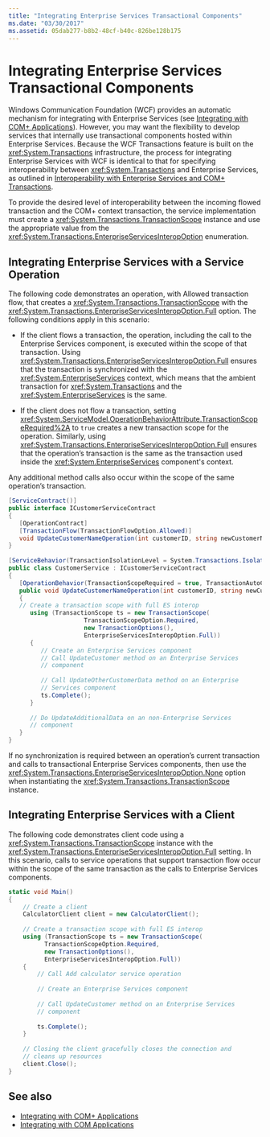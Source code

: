 ```yaml
---
title: "Integrating Enterprise Services Transactional Components"
ms.date: "03/30/2017"
ms.assetid: 05dab277-b8b2-48cf-b40c-826be128b175
---
```

# Integrating Enterprise Services Transactional Components

Windows Communication Foundation (WCF) provides an automatic mechanism for integrating with Enterprise Services (see [Integrating with COM+ Applications](integrating-with-com-plus-applications.md)). However, you may want the flexibility to develop services that internally use transactional components hosted within Enterprise Services. Because the WCF Transactions feature is built on the <xref:System.Transactions> infrastructure, the process for integrating Enterprise Services with WCF is identical to that for specifying interoperability between <xref:System.Transactions> and Enterprise Services, as outlined in [Interoperability with Enterprise Services and COM+ Transactions](https://docs.microsoft.com/previous-versions/dotnet/netframework-3.0/ms229974(v=vs.85)).  
  
 To provide the desired level of interoperability between the incoming flowed transaction and the COM+ context transaction, the service implementation must create a <xref:System.Transactions.TransactionScope> instance and use the appropriate value from the <xref:System.Transactions.EnterpriseServicesInteropOption> enumeration.  
  
## Integrating Enterprise Services with a Service Operation  
 The following code demonstrates an operation, with Allowed transaction flow, that creates a <xref:System.Transactions.TransactionScope> with the <xref:System.Transactions.EnterpriseServicesInteropOption.Full> option. The following conditions apply in this scenario:  
  
- If the client flows a transaction, the operation, including the call to the Enterprise Services component, is executed within the scope of that transaction. Using <xref:System.Transactions.EnterpriseServicesInteropOption.Full> ensures that the transaction is synchronized with the <xref:System.EnterpriseServices> context, which means that the ambient transaction for <xref:System.Transactions> and the <xref:System.EnterpriseServices> is the same.  
  
- If the client does not flow a transaction, setting <xref:System.ServiceModel.OperationBehaviorAttribute.TransactionScopeRequired%2A> to `true` creates a new transaction scope for the operation. Similarly, using <xref:System.Transactions.EnterpriseServicesInteropOption.Full> ensures that the operation’s transaction is the same as the transaction used inside the <xref:System.EnterpriseServices> component's context.  
  
 Any additional method calls also occur within the scope of the same operation’s transaction.  
  
```csharp
[ServiceContract()]  
public interface ICustomerServiceContract  
{  
   [OperationContract]  
   [TransactionFlow(TransactionFlowOption.Allowed)]  
   void UpdateCustomerNameOperation(int customerID, string newCustomerName);  
}  
  
[ServiceBehavior(TransactionIsolationLevel = System.Transactions.IsolationLevel.Serializable)]  
public class CustomerService : ICustomerServiceContract  
{  
   [OperationBehavior(TransactionScopeRequired = true, TransactionAutoComplete = true)]  
   public void UpdateCustomerNameOperation(int customerID, string newCustomerName)  
   {  
   // Create a transaction scope with full ES interop  
      using (TransactionScope ts = new TransactionScope(  
                     TransactionScopeOption.Required,  
                     new TransactionOptions(),  
                     EnterpriseServicesInteropOption.Full))  
      {  
         // Create an Enterprise Services component  
         // Call UpdateCustomer method on an Enterprise Services
         // component
  
         // Call UpdateOtherCustomerData method on an Enterprise
         // Services component
         ts.Complete();  
      }  
  
      // Do UpdateAdditionalData on an non-Enterprise Services  
      // component  
   }  
}  
```  
  
 If no synchronization is required between an operation’s current transaction and calls to transactional Enterprise Services components, then use the <xref:System.Transactions.EnterpriseServicesInteropOption.None> option when instantiating the <xref:System.Transactions.TransactionScope> instance.  
  
## Integrating Enterprise Services with a Client  
 The following code demonstrates client code using a <xref:System.Transactions.TransactionScope> instance with the <xref:System.Transactions.EnterpriseServicesInteropOption.Full> setting. In this scenario, calls to service operations that support transaction flow occur within the scope of the same transaction as the calls to Enterprise Services components.  
  
```csharp
static void Main()  
{  
    // Create a client  
    CalculatorClient client = new CalculatorClient();  
  
    // Create a transaction scope with full ES interop  
    using (TransactionScope ts = new TransactionScope(  
          TransactionScopeOption.Required,  
          new TransactionOptions(),  
          EnterpriseServicesInteropOption.Full))  
    {  
        // Call Add calculator service operation  
  
        // Create an Enterprise Services component  
  
        // Call UpdateCustomer method on an Enterprise Services
        // component
  
        ts.Complete();  
    }  
  
    // Closing the client gracefully closes the connection and
    // cleans up resources  
    client.Close();  
}  
```  
  
## See also

- [Integrating with COM+ Applications](integrating-with-com-plus-applications.md)
- [Integrating with COM Applications](integrating-with-com-applications.md)
